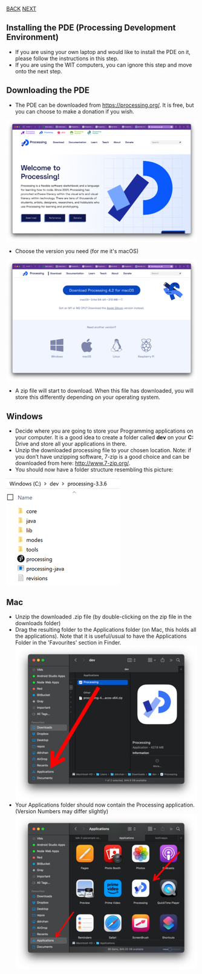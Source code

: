 [BACK](/topics/topic01/lab01/01.html) [NEXT](/topics/topic01/lab01/03.html)

## Installing the PDE (Processing Development Environment)

- If you are using your own laptop and would like to install the PDE on it, please follow the instructions in this step.
- If you are using the WIT computers, you can ignore this step and move onto the next step.


## Downloading the PDE

- The PDE can be downloaded from <https://processing.org/>.  It is free, but you can choose to make a donation if you wish.

![The processing website](./img/01.png)

- Choose the version you need (for me it's macOS)

![Choose based on your operating system](./img/02.png)

- A zip file will start to download.  When this file has downloaded, you will store this differently depending on your operating system.

## Windows
   - Decide where you are going to store your Programming applications on your computer.   It is a good idea to create a folder called **dev** on your **C:** Drive and store all your applications in there.
   - Unzip the downloaded processing file to your chosen location.  Note: if you don’t have unzipping software, 7-zip is a good choice and can be downloaded from here: <http://www.7-zip.org/>.
   - You should now have a folder structure resembling this picture:

![The Processing application (Windows)](./img/03.png)

## Mac
   - Unzip the downloaded .zip file (by double-clicking on the zip file in the downloads folder)
   - Drag the resulting folder to the Applications folder (on Mac, this holds all the applications). Note that it is useful/usual to have the Applications Folder in the 'Favourites' section in Finder. 
![The Processing application (Mac)](./img/04a.png)
   - Your Applications folder should now contain the Processing application.  (Version Numbers may differ slightly)
![The Processing application in the Applications Folder (Mac)](./img/04b.png)